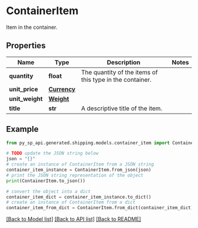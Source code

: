 # ContainerItem

Item in the container.

## Properties

Name | Type | Description | Notes
------------ | ------------- | ------------- | -------------
**quantity** | **float** | The quantity of the items of this type in the container. | 
**unit_price** | [**Currency**](Currency.md) |  | 
**unit_weight** | [**Weight**](Weight.md) |  | 
**title** | **str** | A descriptive title of the item. | 

## Example

```python
from py_sp_api.generated.shipping.models.container_item import ContainerItem

# TODO update the JSON string below
json = "{}"
# create an instance of ContainerItem from a JSON string
container_item_instance = ContainerItem.from_json(json)
# print the JSON string representation of the object
print(ContainerItem.to_json())

# convert the object into a dict
container_item_dict = container_item_instance.to_dict()
# create an instance of ContainerItem from a dict
container_item_from_dict = ContainerItem.from_dict(container_item_dict)
```
[[Back to Model list]](../README.md#documentation-for-models) [[Back to API list]](../README.md#documentation-for-api-endpoints) [[Back to README]](../README.md)


